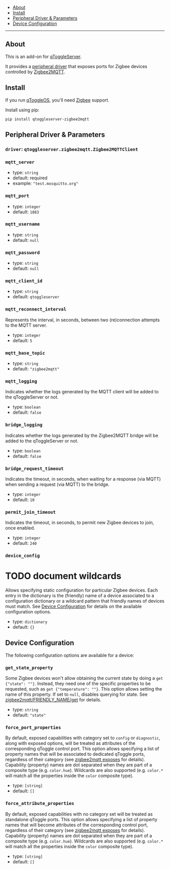  * [About](#about)
 * [Install](#install)
 * [Peripheral Driver & Parameters](#peripheral-driver--parameters)
 * [Device Configuration](#device-configuration)

---


## About

This is an add-on for [qToggleServer](https://github.com/qtoggle/qtoggleserver).

It provides a [peripheral driver](https://github.com/qtoggle/qtoggleserver/wiki/Peripheral-Drivers) that exposes ports
for Zigbee devices controlled by [Zigbee2MQTT](https://www.zigbee2mqtt.io/).


## Install

If you run [qToggleOS](https://github.com/qtoggle/qtoggleos), you'll need
[Zigbee](https://github.com/qtoggle/qtoggleos/wiki/Zigbee) support.

Install using pip:

    pip install qtoggleserver-zigbee2mqtt


## Peripheral Driver & Parameters

### `driver`: `qtoggleserver.zigbee2mqtt.Zigbee2MQTTClient`

### `mqtt_server`

 * type: `string`
 * default: required
 * example: `"test.mosquitto.org"`

### `mqtt_port`

 * type: `integer`
 * default: `1883`

### `mqtt_username`

 * type: `string`
 * default: `null`

### `mqtt_password`

 * type: `string`
 * default: `null`

### `mqtt_client_id`

 * type: `string`
 * default: `qtoggleserver`

### `mqtt_reconnect_interval`

Represents the interval, in seconds, between two (re)connection attempts to the MQTT server.

 * type: `integer`
 * default: `5`

### `mqtt_base_topic`

 * type: `string`
 * default: `"zigbee2mqtt"`

### `mqtt_logging`

Indicates whether the logs generated by the MQTT client will be added to the qToggleServer or not.

 * type: `boolean`
 * default: `false`

### `bridge_logging`

Indicates whether the logs generated by the Zigbee2MQTT bridge will be added to the qToggleServer or not.

 * type: `boolean`
 * default: `false`

### `bridge_request_timeout`

Indicates the timeout, in seconds, when waiting for a response (via MQTT) when sending a request (via MQTT) to the
bridge.

 * type: `integer`
 * default: `10`

### `permit_join_timeout`

Indicates the timeout, in seconds, to permit new Zigbee devices to join, once enabled.

 * type: `integer`
 * default: `240`

### `device_config`

# TODO document wildcards

Allows specifying static configuration for particular Zigbee devices. Each entry in the dictionary is the (friendly)
name of a device associated to a configuration dictionary or a wildcard pattern that friendly names of devices must
match. See [Device Configuration](#device-configuration) for details on the available configuration options.

 * type: `dictionary`
 * default: `{}`


## Device Configuration

The following configuration options are available for a device:

### `get_state_property`

Some Zigbee devices won't allow obtaining the current state by doing a `get {"state": ""}`. Instead, they need one
of the specific properties to be requested, such as `get {"temperature": ""}`. This option allows setting the name of
this property. If set to `null`, disables querying for state. See 
[zigbee2mqtt/FRIENDLY_NAME/get](https://www.zigbee2mqtt.io/guide/usage/mqtt_topics_and_messages.html#zigbee2mqtt-friendly-name-get)
for details.

 * type: `string`
 * default: `"state"`

### `force_port_properties`

By default, exposed capabilities with category set to `config` or `diagnostic`, along with exposed options, will be
treated as attributes of the corresponding qToggle control port. This option allows specifying a list of property names
that will be associated to dedicated qToggle ports, regardless of their category (see
[zigbee2mqtt exposes](https://www.zigbee2mqtt.io/guide/usage/exposes.html#exposes) for details). Capability (property)
names are dot separated when they are part of a composite type (e.g. `color.hue`). Wildcards are also supported (e.g.
`color.*` will match all the properties inside the `color` composite type).

 * type: `[string]`
 * default: `[]`

### `force_attribute_properties`

By default, exposed capabilities with no category set will be treated as standalone qToggle ports. This option allows
specifying a list of property names that will become attributes of the corresponding control port, regardless of their
category (see
[zigbee2mqtt exposes](https://www.zigbee2mqtt.io/guide/usage/exposes.html#exposes) for details). Capability (property)
names are dot separated when they are part of a composite type (e.g. `color.hue`). Wildcards are also supported (e.g.
`color.*` will match all the properties inside the `color` composite type).

 * type: `[string]`
 * default: `[]`
